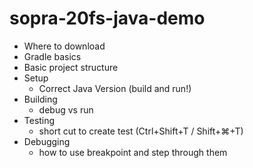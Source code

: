 # sopra-20fs-java-demo
- Where to download
- Gradle basics
- Basic project structure
- Setup
    - Correct Java Version (build and run!)
- Building
    - debug vs run
- Testing
    - short cut to create test (Ctrl+Shift+T / Shift+⌘+T)
- Debugging
    - how to use breakpoint and step through them